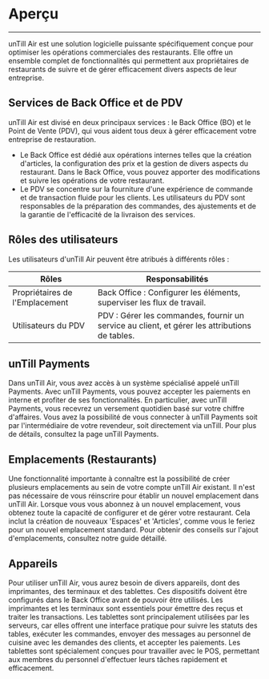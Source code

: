 # Aperçu

***

unTill Air est une solution logicielle puissante spécifiquement conçue pour optimiser les opérations commerciales des restaurants. Elle offre un ensemble complet de fonctionnalités qui permettent aux propriétaires de restaurants de suivre et de gérer efficacement divers aspects de leur entreprise.

## Services de Back Office et de PDV

unTill Air est divisé en deux principaux services : le Back Office (BO) et le Point de Vente (PDV), qui vous aident tous deux à gérer efficacement votre entreprise de restauration.

* Le Back Office est dédié aux opérations internes telles que la création d'articles, la configuration des prix et la gestion de divers aspects du restaurant. Dans le Back Office, vous pouvez apporter des modifications et suivre les opérations de votre restaurant.
* Le PDV se concentre sur la fourniture d'une expérience de commande et de transaction fluide pour les clients. Les utilisateurs du PDV sont responsables de la préparation des commandes, des ajustements et de la garantie de l'efficacité de la livraison des services.

## Rôles des utilisateurs

Les utilisateurs d'unTill Air peuvent être atribués à différents rôles :

| Rôles | Responsabilités |
| ------| ----------------|
| Propriétaires de l'Emplacement | Back Office : Configurer les éléments, superviser les flux de travail. |
| Utilisateurs du PDV | PDV : Gérer les commandes, fournir un service au client, et gérer les attributions de tables. |

## unTill Payments

Dans unTill Air, vous avez accès à un système spécialisé appelé unTill Payments. Avec unTill Payments, vous pouvez accepter les paiements en interne et profiter de ses fonctionnalités. En particulier, avec unTill Payments, vous recevrez un versement quotidien basé sur votre chiffre d'affaires. Vous avez la possibilité de vous connecter à unTill Payments soit par l'intermédiaire de votre revendeur, soit directement via unTill. Pour plus de détails, consultez la page unTill Payments.

## Emplacements (Restaurants)

Une fonctionnalité importante à connaître est la possibilité de créer plusieurs emplacements au sein de votre compte unTill Air existant. Il n'est pas nécessaire de vous réinscrire pour établir un nouvel emplacement dans unTill Air. Lorsque vous vous abonnez à un nouvel emplacement, vous obtenez toute la capacité de configurer et de gérer votre restaurant. Cela inclut la création de nouveaux 'Espaces' et 'Articles', comme vous le feriez pour un nouvel emplacement standard. Pour obtenir des conseils sur l'ajout d'emplacements, consultez notre guide détaillé.

## Appareils

Pour utiliser unTill Air, vous aurez besoin de divers appareils, dont des imprimantes, des terminaux et des tablettes. Ces dispositifs doivent être configurés dans le Back Office avant de pouvoir être utilisés. Les imprimantes et les terminaux sont essentiels pour émettre des reçus et traiter les transactions. Les tablettes sont principalement utilisées par les serveurs, car elles offrent une interface pratique pour suivre les statuts des tables, exécuter les commandes, envoyer des messages au personnel de cuisine avec les demandes des clients, et accepter les paiements. Les tablettes sont spécialement conçues pour travailler avec le POS, permettant aux membres du personnel d'effectuer leurs tâches rapidement et efficacement.

